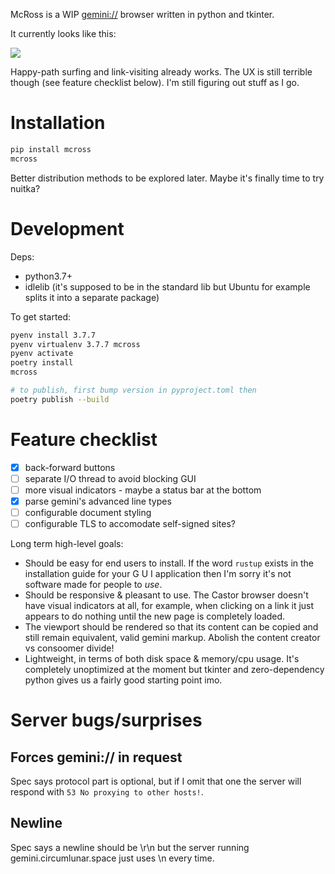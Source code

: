 McRoss is a WIP [gemini://](https://gemini.circumlunar.space/) browser
written in python and tkinter.

It currently looks like this:

![](https://p.caophim.net/87.png)

Happy-path surfing and link-visiting already works.
The UX is still terrible though (see feature checklist below).
I'm still figuring out stuff as I go.

# Installation

```sh
pip install mcross
mcross
```

Better distribution methods to be explored later.
Maybe it's finally time to try nuitka?

# Development

Deps:

- python3.7+
- idlelib (it's supposed to be in the standard lib but Ubuntu for example
  splits it into a separate package)

To get started:

```sh
pyenv install 3.7.7
pyenv virtualenv 3.7.7 mcross
pyenv activate
poetry install
mcross

# to publish, first bump version in pyproject.toml then
poetry publish --build
```

# Feature checklist

- [x] back-forward buttons
- [ ] separate I/O thread to avoid blocking GUI
- [ ] more visual indicators - maybe a status bar at the bottom
- [x] parse gemini's advanced line types
- [ ] configurable document styling
- [ ] configurable TLS to accomodate self-signed sites?

Long term high-level goals:

- Should be easy for end users to install. If the word `rustup` exists in the
  installation guide for your G U I application then I'm sorry it's not
  software made for people to _use_.
- Should be responsive & pleasant to use. The Castor browser doesn't have
  visual indicators at all, for example, when clicking on a link it just
  appears to do nothing until the new page is completely loaded.
- The viewport should be rendered so that its content can be copied and still
  remain equivalent, valid gemini markup. Abolish the content creator vs
  consoomer divide!
- Lightweight, in terms of both disk space & memory/cpu usage. It's completely
  unoptimized at the moment but tkinter and zero-dependency python gives us a
  fairly good starting point imo.

# Server bugs/surprises

## Forces gemini:// in request

Spec says protocol part is optional, but if I omit that one the server will
respond with `53 No proxying to other hosts!`.

## Newline

Spec says a newline should be \r\n but the server running
gemini.circumlunar.space just uses \n every time.
